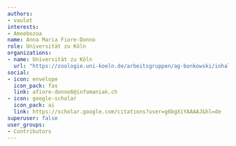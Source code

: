 ```yaml
---
authors:
- vaulot
interests:
- Amoebozoa
name: Anna Maria Fiore-Donno
role: Universität zu Köln
organizations:
- name: Universität zu Köln
  url: "https://zoologie.uni-koeln.de/arbeitsgruppen/ag-bonkowski/inhalt/mitarbeiterinnen/dr-anna-maria-fiore-donno"
social:
- icon: envelope
  icon_pack: fas
  link: afiore-donno6@infomaniak.ch
- icon: google-scholar
  icon_pack: ai
  link: https://scholar.google.com/citations?user=g6bgXiYAAAAJ&hl=de
superuser: false
user_groups:
- Contributors
---
```

